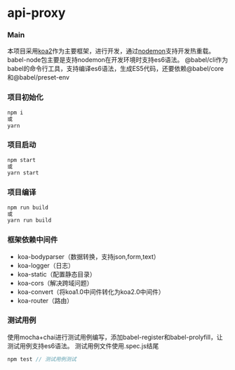 # api-proxy

### Main
本项目采用[koa2](https://koa.bootcss.com/)作为主要框架，进行开发，通过[nodemon](https://github.com/remy/nodemon#nodemon)支持开发热重载。
babel-node包主要是支持nodemon在开发环境时支持es6语法。
@babel/cli作为babel的命令行工具，支持编译es6语法，生成ES5代码，还要依赖@babel/core和@babel/preset-env

### 项目初始化
```js
npm i 
或
yarn
```

### 项目启动
```js
npm start
或
yarn start
```

### 项目编译
```js
npm run build
或
yarn run build
```

### 框架依赖中间件
- koa-bodyparser（数据转换，支持json,form,text）
- koa-logger（日志）
- koa-static（配置静态目录）
- koa-cors（解决跨域问题）
- koa-convert（将koa1.0中间件转化为koa2.0中间件）
- koa-router（路由）


### 测试用例
使用mocha+chai进行测试用例编写，添加babel-register和babel-prolyfill，让测试用例支持es6语法。
测试用例文件使用.spec.js结尾
```js
npm test // 测试用例测试
```
